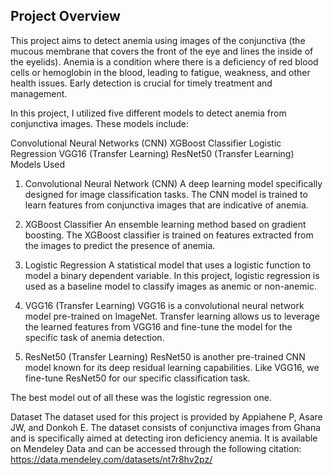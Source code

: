 ## Project Overview
This project aims to detect anemia using images of the conjunctiva (the mucous membrane that covers the front of the eye and lines the inside of the eyelids). Anemia is a condition where there is a deficiency of red blood cells or hemoglobin in the blood, leading to fatigue, weakness, and other health issues. Early detection is crucial for timely treatment and management.

In this project, I utilized five different models to detect anemia from conjunctiva images. These models include:

Convolutional Neural Networks (CNN)
XGBoost Classifier
Logistic Regression
VGG16 (Transfer Learning)
ResNet50 (Transfer Learning)
Models Used
1. Convolutional Neural Network (CNN)
A deep learning model specifically designed for image classification tasks. The CNN model is trained to learn features from conjunctiva images that are indicative of anemia.

2. XGBoost Classifier
An ensemble learning method based on gradient boosting. The XGBoost classifier is trained on features extracted from the images to predict the presence of anemia.

3. Logistic Regression
A statistical model that uses a logistic function to model a binary dependent variable. In this project, logistic regression is used as a baseline model to classify images as anemic or non-anemic.

4. VGG16 (Transfer Learning)
VGG16 is a convolutional neural network model pre-trained on ImageNet. Transfer learning allows us to leverage the learned features from VGG16 and fine-tune the model for the specific task of anemia detection.

5. ResNet50 (Transfer Learning)
ResNet50 is another pre-trained CNN model known for its deep residual learning capabilities. Like VGG16, we fine-tune ResNet50 for our specific classification task.

The best model out of all these was the logistic regression one.

Dataset
The dataset used for this project is provided by Appiahene P, Asare JW, and Donkoh E. The dataset consists of conjunctiva images from Ghana and is specifically aimed at detecting iron deficiency anemia. It is available on Mendeley Data and can be accessed through the following citation: https://data.mendeley.com/datasets/nt7r8hv2pz/



